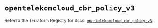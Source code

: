 # `opentelekomcloud_cbr_policy_v3`

Refer to the Terraform Registry for docs: [`opentelekomcloud_cbr_policy_v3`](https://registry.terraform.io/providers/opentelekomcloud/opentelekomcloud/1.36.2/docs/resources/cbr_policy_v3).
